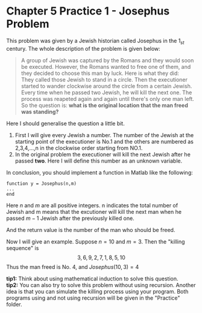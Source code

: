 # Chapter 5 Practice 1 - Josephus Problem  
This problem was given by a Jewish historian called Josephus in the $1_{st}$ century. The whole description of the problem is given below:  

> A group of Jewish was captured by the Romans and they would soon be executed. However, the Romans wanted to free one of them, and they decided to choose this man by luck. Here is what they did:  
> They called those Jewish to stand in a circle. Then the executioner started to wander clockwise around the circle from a certain Jewish. Every time when he passed two Jewish, he will kill the next one. The process was reapeted again and again until there's only one man left.  
> So the question is: **what is the original location that the man freed was standing?**  

Here I should generalise the question a little bit.  
1. First I will give every Jewish a number. The number of the Jewish at the starting point of the executioner is No.1 and the others are numbered as 2,3,4,...,n in the clockwise order starting from NO.1.  
2. In the original problem the executioner will kill the next Jewish after he passed **two**. Here I will define this number as an unknown variable.  

In conclusion, you should implement a function in Matlab like the following:  
```  
function y = Josephus(n,m)  
...  
end  
```  

Here $n$ and $m$ are all positive integers. n indicates the total number of Jewish and m means that the excutioner will kill the next man when he passed $m-1$ Jewish after the previously killed one.  

And the return value is the number of the man who should be freed.  

Now I will give an example. Suppose $n=10$ and $m=3$. Then the "killing sequence" is $$3,6,9,2,7,1,8,5,10$$  Thus the man freed is No. 4, and $Josephus(10,3)=4$  

**tip1:** Think about using mathematical induction to solve this question.  
**tip2:** You can also try to solve this problem without using recursion. Another idea is that you can simulate the killing process using your program. Both programs using and not using recursion will be given in the "Practice" folder.  
